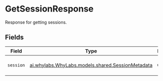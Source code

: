 # GetSessionResponse

Response for getting sessions.


## Fields

| Field                                                                                      | Type                                                                                       | Required                                                                                   | Description                                                                                |
| ------------------------------------------------------------------------------------------ | ------------------------------------------------------------------------------------------ | ------------------------------------------------------------------------------------------ | ------------------------------------------------------------------------------------------ |
| `session`                                                                                  | [ai.whylabs.WhyLabs.models.shared.SessionMetadata](../../models/shared/SessionMetadata.md) | :heavy_check_mark:                                                                         | Response for getting sessions.                                                             |
